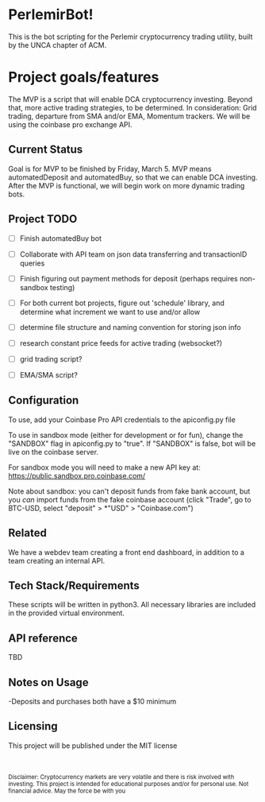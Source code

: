 # PerlemirBot!

This is the bot scripting for the Perlemir cryptocurrency trading utility, built by the UNCA chapter of ACM.


# Project goals/features

The MVP is a script that will enable DCA cryptocurrency investing. Beyond that, more active trading strategies, to be determined. In consideration: Grid trading, departure from SMA and/or EMA, Momentum trackers. We will be using the coinbase pro exchange API.


## Current Status

Goal is for MVP to be finished by Friday, March 5. MVP means automatedDeposit and automatedBuy, so that we can enable DCA investing. After the MVP is functional, we will begin work on more dynamic trading bots.

## Project TODO
- [ ] Finish automatedBuy bot
- [ ] Collaborate with API team on json data transferring and transactionID queries
- [ ] Finish figuring out payment methods for deposit (perhaps requires non-sandbox testing)
- [ ] For both current bot projects, figure out 'schedule' library, and determine what increment we want to use and/or allow
 -[ ] determine file structure and naming convention for storing json info 
- [ ] research constant price feeds for active trading (websocket?)
- [ ] grid trading script?
- [ ] EMA/SMA script?



## Configuration

To use, add your Coinbase Pro API credentials to the apiconfig.py file

To use in sandbox mode (either for development or for fun), change the "SANDBOX" flag in apiconfig.py to "true". If "SANDBOX" is false, bot will be live on the coinbase server.

For sandbox mode you will need to make a new API key at:
https://public.sandbox.pro.coinbase.com/

Note about sandbox: you can't deposit funds from fake bank account, but you *can* import funds from the fake coinbase account (click "Trade", go to BTC-USD, select "deposit" > *"USD" > "Coinbase.com")

## Related
We have a webdev team creating a front end dashboard, in addition to a team creating an internal API.

## Tech Stack/Requirements

These scripts will be written in python3.
All necessary libraries are included in the provided virtual environment.

## API reference
TBD


## Notes on Usage
-Deposits and purchases both have a \$10 minimum 

## Licensing

This project will be published under the MIT license




<br><br><small>Disclaimer: Cryptocurrency markets are very volatile and there is risk involved with investing. This project is intended for educational purposes and/or for personal use. Not financial advice. May the force be with you</small>

